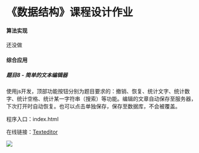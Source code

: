 <h1>《数据结构》课程设计作业</h1>
<div class="divider"></div>
<h4>算法实现</h4>
<label for="">还没做</label>
<div class="divider"></div>
<h4>综合应用</h4>
<h5>题目8 - 简单的文本编辑器</h5>
<p>使用js开发，顶部功能按钮分别为题目要求的：撤销、恢复、统计文字、统计数字、统计空格、统计某一字符串（搜索）等功能。编辑的文章自动保存至服务器，下次打开时自动恢复。也可以点击单独保存，保存至数据库，不会被覆盖。</p>
<p>程序入口：index.html</p>
<p>在线链接：<a href="http://azusebox.moe/editor">Texteditor</a></p>
<img src="http://azusebox.moe/wp-content/uploads/2018/08/FireShot-Capture-4-简单文本编辑器-http___azusebox.moe_editor_.png">
